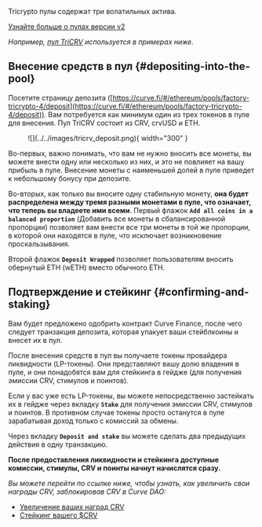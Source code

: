 Tricrypto пулы содержат три волатильных актива.

[Узнайте больше о пулах версии v2](../../base-features/understanding-crypto-pools.md)

*Например, [пул TriCRV](https://curve.fi/#/ethereum/pools/factory-tricrypto-4/deposit) используется в примерах ниже.*

## **Внесение средств в пул** {#depositing-into-the-pool}

Посетите страницу депозита ([https://curve.fi/#/ethereum/pools/factory-tricrypto-4/deposit](https://curve.fi/#/ethereum/pools/factory-tricrypto-4/deposit)). Вам потребуется как минимум один из трех токенов в пуле для внесения. Пул TriCRV состоит из CRV, crvUSD и ETH.

<figure markdown>
  ![](../../images/tricrv_deposit.png){ width="300" }
  <figcaption></figcaption>
</figure>

Во-первых, важно понимать, что вам не нужно вносить все монеты, вы можете внести одну или несколько из них, и это не повлияет на вашу прибыль в пуле. Внесение монеты с наименьшей долей в пуле приведет к небольшому бонусу при депозите.

Во-вторых, как только вы вносите одну стабильную монету, **она будет распределена между тремя разными монетами в пуле, что означает, что теперь вы владеете ими всеми**. Первый флажок **`Add all coins in a balanced proportion`** (Добавить все монеты в сбалансированной пропорции) позволяет вам внести все три монеты в той же пропорции, в которой они находятся в пуле, что исключает возникновение проскальзывания.

Второй флажок **`Deposit Wrapped`** позволяет пользователям вносить обернутый ETH (wETH) вместо обычного ETH.


## **Подтверждение и стейкинг** {#confirming-and-staking}

Вам будет предложено одобрить контракт Curve Finance, после чего следует транзакция депозита, которая упакует ваши стейблкоины и внесет их в пул.

После внесения средств в пул вы получаете токены провайдера ликвидности (LP-токены). Они представляют вашу долю владения в пуле, и они понадобятся вам для стейкинга в гейдже (для получения эмиссии CRV, стимулов и поинтов).

Если у вас уже есть LP-токены, вы можете непосредственно застейкать их в гейдже через вкладку **`Stake`** для получения эмиссии CRV, стимулов и поинтов. В противном случае токены просто останутся в пуле зарабатывая доход только с комиссий за обмены.

Через вкладку **`Deposit and stake`** вы можете сделать два предыдущих действия в одну транзакцию. 


**После предоставления ликвидности и стейкинга доступные комиссии, стимулы, CRV и поинты начнут начислятся сразу.**

*Вы можете перейти по ссылке ниже, чтобы узнать, как увеличить свои награды CRV, заблокировав CRV в Curve DAO:*

- [Увеличение ваших наград CRV](../../reward-gauges/boosting-your-crv-rewards.md)
- [Стейкинг вашего $CRV](../../vecrv/locking-your-crv.md)

